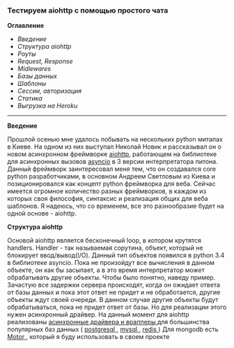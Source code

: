 ### Тестируем aiohttp с помощью простого чата
__Оглавление__
* *Введение*
* *Структура aiohttp*
* *Роуты*
* *Request, Response*
* *Midlewares*
* *Базы данных*
* *Шаблоны*
* *Сессии, авторизация*
* *Статика*
* *Выгрузка на Heroku*

---
__Введение__

Прошлой осенью мне удалось побывать на нескольких python митапах в Киеве. На одном из них выступал Николай Новик и рассказывал он о новом асинхронном фреймворке [aiohttp](http://aiohttp.readthedocs.org/en/stable/), работающем на библиотеке для асинхронных вызовов [asyncio](https://docs.python.org/3/library/asyncio.html) в 3 версии интерпретатора питона. Данный фреймворк заинтересовал меня тем, что он создавался core python разработчиками, в основном Андреем Светловым из Киева и позиционировался как концепт python фреймворка для веба. Сейчас имеется огромное количество разных фреймворков, в каждом из которых своя философия, синтаксис и реализация общих для веба шаблонов. Я надеюсь, что со временем, все это разнообразие будет на одной основе - aiohttp.

__Структура aiohttp__

Основой aiohttp является бесконечный loop, в котором крутятся handlers. Handler - так называемая сорутина, объект, который не блокирует ввод/вывод(I/O). Данный тип объектов появился в python 3.4 в библиотеке asyncio. Пока не произойдут все вычисления в данном объекте, он как бы засыпает, а в это время интерпретатор может обрабатывать другие объекты. Чтобы было понятно, наведу пример. Зачастую все задержки сервера происходят, когда он ожидает ответа от базы данных и пока этот ответ не придет и не обработается, другие объекты ждут своей очереди. В данном случае другие объекты будут обрабатываться, пока не придет ответ от базы. Но для реализации этого нужен асинхронный драйвер. На данный момент для aiohttp реализованы [ асинхронные драйвера и врапперы ]( https://github.com/aio-libs/ ) для большинства популярных баз данных ( [ postgresql ]( https://github.com/aio-libs/aiopg ), [ mysql ]( https://github.com/aio-libs/aiomysql ), [ redis ](https://github.com/aio-libs/aioredis)) Для mongodb есть [ Motor ]( http://motor.readthedocs.org/en/stable/ ), который я буду использовать в своем проекте 
